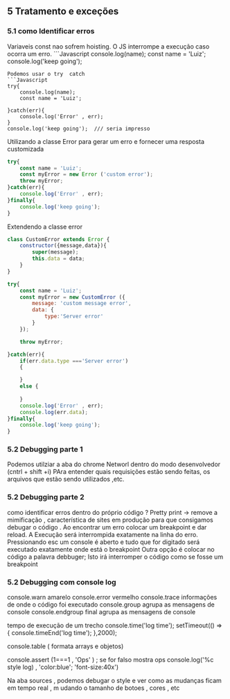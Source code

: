 ##  5 Tratamento e exceções 
### 5.1 como Identificar erros 
Variaveis const nao sofrem hoisting. O JS interrompe a execução caso ocorra um erro.  ```Javascript
console.log(name); 
const name = 'Luiz';
console.log('keep going'); 
```
Podemos usar o try  catch 
```Javascript
try{
    console.log(name); 
    const name = 'Luiz';
    
}catch(err){
    console.log('Error' , err); 
}
console.log('keep going');  /// seria impresso 
```
Utilizando a classe Error para gerar um erro e fornecer uma resposta customizada 

```Javascript
try{
    const name = 'Luiz';
    const myError = new Error ('custom error'); 
    throw myError;
}catch(err){
    console.log('Error' , err); 
}finally{
    console.log('keep going'); 
}

```
Extendendo a classe error 
```Javascript
class CustomError extends Error { 
    constructor({message,data}){
        super(message);
        this.data = data; 
    }
}

try{
    const name = 'Luiz';
    const myError = new CustomError ({
        message: 'custom message error',
        data: {
            type:'Server error' 
        }
    }); 

    throw myError;

}catch(err){
    if(err.data.type ==='Server error')
    {

    }
    else {
        
    }
    console.log('Error' , err); 
    console.log(err.data);
}finally{
    console.log('keep going'); 
}


```

### 5.2 Debugging parte 1 
Podemos utilziar a aba do chrome Networl dentro do modo desenvolvedor (cntrl + shift +i) PAra entender quais requisições estão sendo feitas, os arquivos que estão sendo utilizados ,etc. 
### 5.2 Debugging parte 2 
como identificar erros dentro do próprio código ? 
Pretty print -> remove a mimificação , característica de sites em produção para que consigamos debugar o código . 
Ao encontrar um erro colocar um breakpoint e dar reload. A Execução será interrompida exatamente na linha do erro. 
Pressionando esc um console é aberto e tudo que for digitado será executado exatamente onde está o breakpoint 
Outra opção é colocar no código a palavra debbuger; Isto irá interromper o código como se fosse um breakpoint 

### 5.2 Debugging com console log 

console.warn  amarelo 
console.error  vermelho
console.trace  informações de onde o código foi executado 
console.group agrupa as mensagens de console 
console.endgroup final agrupa as mensagens de console 

tempo de execução de um trecho 
console.time('log time');
setTimeout(() => {
  console.timeEnd('log time'); 
},2000); 

console.table ( formata arrays e objetos) 

console.assert (1===1 , 'Ops' ) ; se for falso mostra ops 
console.log('%c style log) , 'color:blue'; 'font-size:40x') 


Na aba sources , podemos debugar o style e ver como as mudanças ficam em tempo real , m udando o tamanho de botoes , cores , etc 



